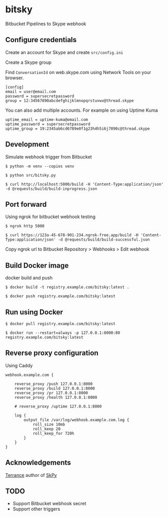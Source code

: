 # bitsky

Bitbucket Pipelines to Skype webhook

## Configure credentials

Create an account for Skype and create `src/config.ini`

Create a Skype group 

Find `ConversationId` on web.skype.com using Network Tools on your browser.

```
[config]
email = user@email.com
password = supersecretpassword
group = 12:34567890abcdefghijklmnopqrstuvwx@thread.skype
```

You can also add multiple accounts. For example on using Uptime Kuma 

```
uptime_email = uptime-kuma@omail.com
uptime_password = supersecretpassword
uptime_group = 19:2345ab6cd6789e0f1g23h4h5i6j7890c@thread.skype
```

## Development

Simulate webhook trigger from Bitbucket

```
$ python -m venv --copies venv

$ python src/bitsky.py

$ curl http://localhost:5000/build -H 'Content-Type:application/json' -d @requests/build/build-inprogress.json
```

## Port forward 

Using ngrok for bitbucket webhook testing

```
$ ngrok http 5000

$ curl https://123a-45-678-901-234.ngrok-free.app/build -H 'Content-Type:application/json' -d @requests/build/build-successful.json
```

Copy ngrok url to Bitbucket Repository > Webhooks > Edit webhook

## Build Docker image

docker build and push

```
$ docker build -t registry.example.com/bitsky:latest .

$ docker push registry.example.com/bitsky:latest
```

## Run using Docker

```
$ docker pull registry.example.com/bitsky:latest

$ docker run --restart=always -p 127.0.0.1:8000:80 registry.example.com/bitsky:latest
```

## Reverse proxy configuration

Using Caddy

```
webhook.example.com {

    reverse_proxy /push 127.0.0.1:8000
	reverse_proxy /build 127.0.0.1:8000
	reverse_proxy /pr 127.0.0.1:8000
	reverse_proxy /health 127.0.0.1:8000

	# reverse_proxy /uptime 127.0.0.1:8000

	log {
		output file /var/log/webhook.example.com.log {
			roll_size 10mb
			roll_keep 20
			roll_keep_for 720h
		}
	}
}
```

## Acknowledgements

[Terrance](https://github.com/Terrance) author of [SkPy](https://github.com/Terrance/SkPy)

## TODO

- Support Bitbucket webhook secret
- Support other triggers